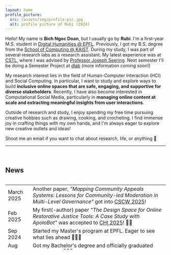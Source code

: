 ```yaml
---
layout: home
profile_picture:
  src: /assets/img/profile-pic.jpg
  alt: profile picture of Rubi (2024)
---
```


<p>
Hello! My name is <b>Bich Ngoc Doan</b>, but I usually go by <b>Rubi</b>. I'm a first-year M.S. student in <a href="https://www.epfl.ch/education/master/programs/digital-humanities/">Digital Humanities @ EPFL</a>. Previously, I got my B.S. degree from the <a href="https://cs.kaist.ac.kr/">School of Computing @ KAIST</a>. During my study, I was part of several research labs as a research assistant.
My latest experience was at <a href="http://cstlab.org">CSTL</a>, where I was advised by <a href="https://joseph.seering.org/index.html">Professor Joseph Seering</a>. Next semester I'll be doing a Semester Project at <a href="https://dlab.epfl.ch/">dlab</a> (more information coming soon!)

</p>

<p>
My research interest lies in the field of Human-Computer Interaction (HCI) and Social Computing. In particular, I want to study and explore ways to build <b>inclusive online spaces that are safe, engaging, and supportive for diverse stakeholders</b>. Recently, I have also become interested in Computational Social Media, particularly in <b>managing online content at scale and extracting meaningful insights from user interactions</b>.
</p>

<p>
Outside of research and study, I enjoy spending my free time pursuing creative hobbies such as drawing, cooking, and crocheting. I find immense joy in crafting things with my own hands, and I'm always eager to explore new creative outlets and ideas!
</p>


<p>
Shoot me an email if you want to chat about research, life, or anything 🌟 <br/>
</p>

<hr><div style="height: 20px"></div>


<h2>News</h2>
<p>
    <div style="overflow-y: scroll; max-height: 220px;">
        <table style="padding-bottom:10px; ">
            <tr>
                <td>March 2025</td>
                <td> Another paper, <em>"Mapping Community Appeals Systems: Lessons for Community-led Moderation in Multi-Level Governance"</em> got into <a href="https://cscw.acm.org/2025/">CSCW 2025</a>!</td>
            </tr>
            <tr>
                <td>Feb 2025</td>
                <td> My first(-author) paper <em>"The Design Space for Online Restorative Justice Tools: A Case Study with ApoloBot"</em> was accepted to <a href="https://chi2025.acm.org/">CHI 2025</a>! 📄🎉</td>
            </tr>
            <tr>
                <td>Sep 2024</td>
                <td> Started my Master's program at EPFL. Eager to see what lies ahead 👩🏻‍💻 </td>
            </tr>
            <tr>
                <td>Aug 2024</td>
                <td> Got my Bachelor's degree and officially graduated from KAIST! 🧑🏻‍🎓 </td>
                </tr>
            <tr>
                <td>Sep 2023</td>
                <td> Wrapping up my exchange with a testimonial <a href="https://www.youtube.com/watch?v=lEVyd91_UB0">video</a>, which won First Prize(!?) at KAIST 👀</td>
            </tr>
            <tr>
                <td>Feb 2023</td>
                <td> Started my exchange semester in Creative Technology at University of Twente, Netherlands. It's my first time in Europe! 🛩️ </td>
            </tr>
        </table>
    </div>
</p>
